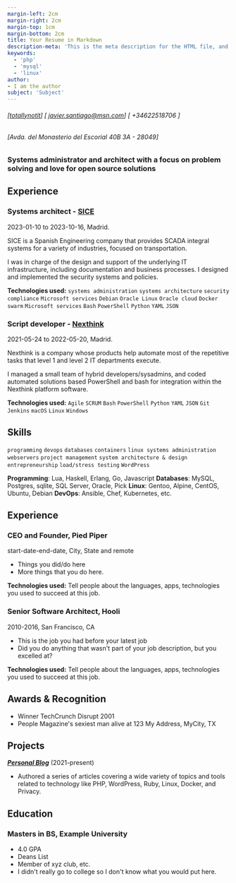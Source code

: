 ```yaml
---
margin-left: 2cm
margin-right: 2cm
margin-top: 1cm
margin-bottom: 2cm
title: Your Resume in Markdown
description-meta: 'This is the meta description for the HTML file, and one day the PDF file, for better SEO?'
keywords:
  - 'php'
  - 'mysql'
  - 'linux'
author:
- I am the author
subject: 'Subject'
---
```

<link href="resume-stylesheet.css" rel="stylesheet"></link>

###### [[totallynotit](https://www.totallynotit.com)] [ javier.santiago@msn.com] [ +34622518706 ]

###### [Avda. del Monasterio del Escorial 40B 3A - 28049]

### Systems administrator and architect with a focus on problem solving and love for open source solutions

## Experience

### Systems architect - [SICE](https://www.sice.com)

2023-01-10 to 2023-10-16, Madrid.

SICE is a Spanish Engineering company that provides SCADA integral systems for a variety of industries, focused on transportation.

I was in charge of the design and support of the underlying IT infrastructure, including documentation and business processes. I designed and implemented the security systems and policies.

**Technologies used:** ```systems administration``` ```systems architecture``` ```security compliance``` ```Microsoft services``` ```Debian``` ```Oracle Linux``` ```Oracle cloud``` ```Docker swarm``` ```Microsoft services``` ```Bash``` ```PowerShell``` ```Python``` ```YAML``` ```JSON```

### Script developer - [Nexthink](https://www.nexthink.com)

2021-05-24 to 2022-05-20, Madrid.

Nexthink is a company whose products help automate most of the repetitive tasks that level 1 and level 2 IT departments execute.

I managed a small team of hybrid developers/sysadmins, and coded automated solutions based PowerShell and bash for integration within the Nexthink platform software.

**Technologies used:** ```Agile``` ```SCRUM``` ```Bash``` ```PowerShell``` ```Python``` ```YAML``` ```JSON``` ```Git``` ```Jenkins``` ```macOS``` ```Linux``` ```Windows```

## Skills

```programming```
```devops```
```databases```
```containers```
```linux systems administration```
```webservers```
```project management```
```system architecture & design```
```entrepreneurship```
```load/stress testing```
```WordPress```

**Programming**: Lua, Haskell, Erlang, Go, Javascript
**Databases**: MySQL, Postgres, sqlite, SQL Server, Oracle, Pick
**Linux**: Gentoo, Alpine, CentOS, Ubuntu, Debian
**DevOps**: Ansible, Chef, Kubernetes, etc.

## Experience

### CEO and Founder, Pied Piper

start-date-end-date, City, State and remote

- Things you did/do here
- More things that you do here.

**Technologies used:** Tell people about the languages, apps, technologies you used to succeed at this job.

### Senior Software Architect, Hooli

2010-2016, San Francisco, CA

- This is the job you had before your latest job
- Did you do anything that wasn't part of your job description, but you excelled at?

**Technologies used:** Tell people about the languages, apps, technologies you used to succeed at this job.

## Awards & Recognition

- Winner TechCrunch Disrupt 2001
- People Magazine's sexiest man alive at 123 My Address, MyCity, TX

## Projects

**[*Personal Blog*](http://luther.io)** (2021-present)

- Authored a series of articles covering a wide variety of topics and tools related to technology like PHP, WordPress, Ruby, Linux, Docker, and Privacy.

## Education

### Masters in BS, Example University

- 4.0 GPA
- Deans List
- Member of xyz club, etc.
- I didn't really go to college so I don't know what you would put here.
